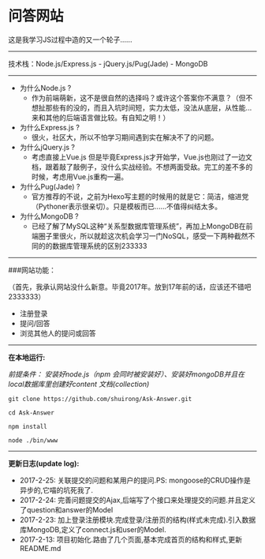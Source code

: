 # 问答网站

这是我学习JS过程中造的又一个轮子......

---

技术栈：Node.js/Express.js - jQuery.js/Pug(Jade) - MongoDB 

---

* 为什么Node.js ? 
    *   作为前端萌新，这不是很自然的选择吗？或许这个答案你不满意？（但不想扯那些有的没的，而且入坑时间短，实力太低，没法从底层，从性能...来和其他的后端语言做比较。有自知之明！）
* 为什么Express.js ?
    *   很火，社区大，所以不怕学习期间遇到实在解决不了的问题。
* 为什么jQuery.js ? 
    *   考虑直接上Vue.js 但是毕竟Express.js才开始学，Vue.js也刚过了一边文档，跟着敲了敲例子，没什么实战经验。不想两面受敌。完工的差不多的时候，考虑用Vue.js重构一遍。
* 为什么Pug(Jade) ? 
    *   官方推荐的不说，之前为Hexo写主题的时候用的就是它：简洁，缩进党（Pythoner表示很亲切）。只是模板而已......不值得纠结太多。
* 为什么MongoDB ?
    *   已经了解了MySQL这种“关系型数据库管理系统”，再加上MongoDB在前端圈子里很火，所以就趁这次机会学习一门NoSQL，感受一下两种截然不同的的数据库管理系统的区别233333

---

###网站功能：

（首先，我承认网站没什么新意。毕竟2017年。放到17年前的话，应该还不错吧2333333）

* 注册登录
* 提问/回答
* 浏览其他人的提问或回答

---

**在本地运行:**

*前提条件：*
*安装好node.js（npm 会同时被安装好）、安装好mongoDB并且在local数据库里创建好content 文档(collection)*

`git clone https://github.com/shuirong/Ask-Answer.git`

`cd Ask-Answer`

`npm install`

`node ./bin/www`

---

**更新日志(update log):**


* 2017-2-25:    关联提交的问题和某用户的提问.PS: mongoose的CRUD操作是异步的,它喵的坑死我了.    
* 2017-2-24:    完善问题提交的Ajax,后端写了个接口来处理提交的问题.并且定义了question和answer的Model
* 2017-2-23:    加上登录注册模块.完成登录/注册页的结构(样式未完成).引入数据库MongoDB,定义了connect.js和user的Model.
* 2017-2-13:    项目初始化.路由了几个页面,基本完成首页的结构和样式,更新README.md


